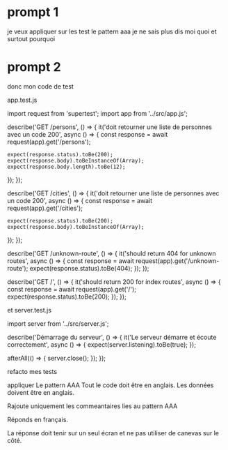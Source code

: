 # prompt 1

je veux appliquer sur les test le pattern aaa
je ne sais plus
dis moi quoi et surtout pourquoi

# prompt 2

donc mon code de test 

app.test.js

import request from 'supertest';
import app from '../src/app.js';

describe('GET /persons', () => {
  it('doit retourner une liste de personnes avec un code 200', async () => {
    const response = await request(app).get('/persons');

    expect(response.status).toBe(200);
    expect(response.body).toBeInstanceOf(Array);
    expect(response.body.length).toBe(12);
  });
});

describe('GET /cities', () => {
  it('doit retourner une liste de personnes avec un code 200', async () => {
    const response = await request(app).get('/cities');

    expect(response.status).toBe(200);
    expect(response.body).toBeInstanceOf(Array);
  });
});


describe('GET /unknown-route', () => {
  it('should return 404 for unknown routes', async () => {
    const response = await request(app).get('/unknown-route');
    expect(response.status).toBe(404);
  });
});


describe('GET /', () => {
  it('should return 200 for index routes', async () => {
    const response = await request(app).get('/');
    expect(response.status).toBe(200);
  });
});



et 
server.test.js

import server from '../src/server.js';

describe('Démarrage du serveur', () => {
  it('Le serveur démarre et écoute correctement', async () => {
    expect(server.listening).toBe(true);
  });

  afterAll(() => {
    server.close();
  });
});



refacto mes tests

appliquer Le pattern AAA
Tout le code doit être en anglais.
Les données doivent être en anglais.

Rajoute uniquement les commeantaires lies au pattern AAA

Réponds en français.

La réponse doit tenir sur un seul écran et ne pas utiliser de canevas sur le côté.


